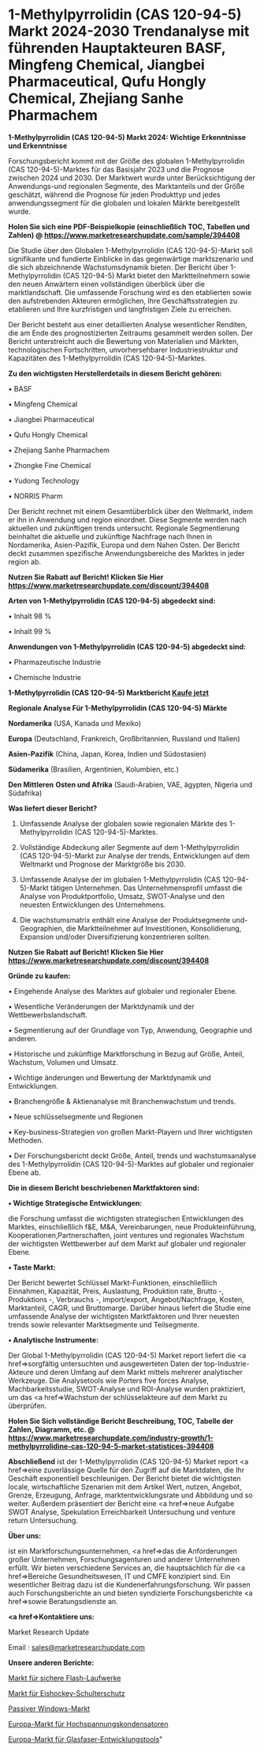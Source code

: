 # 1-Methylpyrrolidin (CAS 120-94-5) Markt 2024-2030 Trendanalyse mit führenden Hauptakteuren BASF, Mingfeng Chemical, Jiangbei Pharmaceutical, Qufu Hongly Chemical, Zhejiang Sanhe Pharmachem

<strong>1-Methylpyrrolidin (CAS 120-94-5) Markt 2024: Wichtige Erkenntnisse und Erkenntnisse</strong>

Forschungsbericht kommt mit der Größe des globalen 1-Methylpyrrolidin (CAS 120-94-5)-Marktes für das Basisjahr 2023 und die Prognose zwischen 2024 und 2030. Der Marktwert wurde unter Berücksichtigung der Anwendungs-und regionalen Segmente, des Marktanteils und der Größe geschätzt, während die Prognose für jeden Produkttyp und jedes anwendungssegment für die globalen und lokalen Märkte bereitgestellt wurde.

<strong>Holen Sie sich eine PDF-Beispielkopie (einschließlich TOC, Tabellen und Zahlen) @
</strong><strong><a href=https://www.marketresearchupdate.com/sample/394408><strong>https://www.marketresearchupdate.com/sample/394408</u></font></a></strong></strong>

Die Studie über den Globalen 1-Methylpyrrolidin (CAS 120-94-5)-Markt soll signifikante und fundierte Einblicke in das gegenwärtige marktszenario und die sich abzeichnende Wachstumsdynamik bieten. Der Bericht über 1-Methylpyrrolidin (CAS 120-94-5) Markt bietet den Marktteilnehmern sowie den neuen Anwärtern einen vollständigen überblick über die marktlandschaft. Die umfassende Forschung wird es den etablierten sowie den aufstrebenden Akteuren ermöglichen, Ihre Geschäftsstrategien zu etablieren und Ihre kurzfristigen und langfristigen Ziele zu erreichen.

Der Bericht besteht aus einer detaillierten Analyse wesentlicher Renditen, die am Ende des prognostizierten Zeitraums gesammelt werden sollen. Der Bericht unterstreicht auch die Bewertung von Materialien und Märkten, technologischen Fortschritten, unvorhersehbarer Industriestruktur und Kapazitäten des 1-Methylpyrrolidin (CAS 120-94-5)-Marktes.

<strong>Zu den wichtigsten Herstellerdetails in diesem Bericht gehören:</strong>

• BASF

• Mingfeng Chemical

• Jiangbei Pharmaceutical

• Qufu Hongly Chemical

• Zhejiang Sanhe Pharmachem

• Zhongke Fine Chemical

• Yudong Technology

• NORRIS Pharm

Der Bericht rechnet mit einem Gesamtüberblick über den Weltmarkt, indem er ihn in Anwendung und region einordnet. Diese Segmente werden nach aktuellen und zukünftigen trends untersucht. Regionale Segmentierung beinhaltet die aktuelle und zukünftige Nachfrage nach Ihnen in Nordamerika, Asien-Pazifik, Europa und dem Nahen Osten. Der Bericht deckt zusammen spezifische Anwendungsbereiche des Marktes in jeder region ab.

<strong>Nutzen Sie Rabatt auf Bericht! Klicken Sie Hier
</strong><strong><a href=https://www.marketresearchupdate.com/discount/394408>https://www.marketresearchupdate.com/discount/394408</b></u></font></strong></a>

<strong>Arten von 1-Methylpyrrolidin (CAS 120-94-5) abgedeckt sind:</strong>

• Inhalt 98 %

• Inhalt 99 %

<strong>Anwendungen von 1-Methylpyrrolidin (CAS 120-94-5) abgedeckt sind:</strong>

• Pharmazeutische Industrie

• Chemische Industrie

<strong>1-Methylpyrrolidin (CAS 120-94-5) Marktbericht <a href=https://www.marketresearchupdate.com/buynow/394408>Kaufe jetzt</a></strong>

<strong>Regionale Analyse Für 1-Methylpyrrolidin (CAS 120-94-5) Märkte</strong>

<strong>Nordamerika</strong> (USA, Kanada und Mexiko)

<strong>Europa</strong> (Deutschland, Frankreich, Großbritannien, Russland und Italien)

<strong>Asien-Pazifik</strong> (China, Japan, Korea, Indien und Südostasien)

<strong>Südamerika</strong> (Brasilien, Argentinien, Kolumbien, etc.)

<strong>Den Mittleren</strong> <strong>Osten und Afrika</strong> (Saudi-Arabien, VAE, ägypten, Nigeria und Südafrika)

<strong>Was liefert dieser Bericht?</strong>

1. Umfassende Analyse der globalen sowie regionalen Märkte des 1-Methylpyrrolidin (CAS 120-94-5)-Marktes.

2. Vollständige Abdeckung aller Segmente auf dem 1-Methylpyrrolidin (CAS 120-94-5)-Markt zur Analyse der trends, Entwicklungen auf dem Weltmarkt und Prognose der Marktgröße bis 2030.

3. Umfassende Analyse der im globalen 1-Methylpyrrolidin (CAS 120-94-5)-Markt tätigen Unternehmen. Das Unternehmensprofil umfasst die Analyse von Produktportfolio, Umsatz, SWOT-Analyse und den neuesten Entwicklungen des Unternehmens.

4. Die wachstumsmatrix enthält eine Analyse der Produktsegmente und-Geographien, die Marktteilnehmer auf Investitionen, Konsolidierung, Expansion und/oder Diversifizierung konzentrieren sollten.

<strong>Nutzen Sie Rabatt auf Bericht! Klicken Sie Hier
</strong><strong><a href=https://www.marketresearchupdate.com/discount/394408>https://www.marketresearchupdate.com/discount/394408</b></u></font></strong></a>

<strong>Gründe zu kaufen:</strong>

• Eingehende Analyse des Marktes auf globaler und regionaler Ebene.

• Wesentliche Veränderungen der Marktdynamik und der Wettbewerbslandschaft.

• Segmentierung auf der Grundlage von Typ, Anwendung, Geographie und anderen.

• Historische und zukünftige Marktforschung in Bezug auf Größe, Anteil, Wachstum, Volumen und Umsatz.

• Wichtige änderungen und Bewertung der Marktdynamik und Entwicklungen.

• Branchengröße &amp; Aktienanalyse mit Branchenwachstum und trends.

• Neue schlüsselsegmente und Regionen

• Key-business-Strategien von großen Markt-Playern und Ihrer wichtigsten Methoden.

• Der Forschungsbericht deckt Größe, Anteil, trends und wachstumsanalyse des 1-Methylpyrrolidin (CAS 120-94-5)-Marktes auf globaler und regionaler Ebene ab.

<strong>Die in diesem Bericht beschriebenen Marktfaktoren sind:</strong>

<strong>• Wichtige Strategische Entwicklungen:</strong>

die Forschung umfasst die wichtigsten strategischen Entwicklungen des Marktes, einschließlich f&amp;E, M&amp;A, Vereinbarungen, neue Produkteinführung, Kooperationen,Partnerschaften, joint ventures und regionales Wachstum der wichtigsten Wettbewerber auf dem Markt auf globaler und regionaler Ebene.

<strong>• Taste Markt:</strong>

Der Bericht bewertet Schlüssel Markt-Funktionen, einschließlich Einnahmen, Kapazität, Preis, Auslastung, Produktion rate, Brutto -, Produktions -, Verbrauchs -, import/export, Angebot/Nachfrage, Kosten, Marktanteil, CAGR, und Bruttomarge. Darüber hinaus liefert die Studie eine umfassende Analyse der wichtigsten Marktfaktoren und Ihrer neuesten trends sowie relevanter Marktsegmente und Teilsegmente.

<strong>• Analytische Instrumente:</strong>

Der Global 1-Methylpyrrolidin (CAS 120-94-5) Market report liefert die <a href=>sorgf</a>ältig untersuchten und ausgewerteten Daten der top-Industrie-Akteure und deren Umfang auf dem Markt mittels mehrerer analytischer Werkzeuge. Die Analysetools wie Porters five forces Analyse, Machbarkeitsstudie, SWOT-Analyse und ROI-Analyse wurden praktiziert, um das <a href=>Wachstum</a> der schlüsselakteure auf dem Markt zu überprüfen.

<strong>Holen Sie Sich vollständige Bericht Beschreibung, TOC, Tabelle der Zahlen, Diagramm, etc. @ </strong><strong><a href=https://www.marketresearchupdate.com/industry-growth/1-methylpyrrolidine-cas-120-94-5-market-statistices-394408>https://www.marketresearchupdate.com/industry-growth/1-methylpyrrolidine-cas-120-94-5-market-statistices-394408</a></font></strong>

<strong>Abschließend</strong> ist der 1-Methylpyrrolidin (CAS 120-94-5) Market report <a href=>eine</a> zuverlässige Quelle für den Zugriff auf die Marktdaten, die Ihr Geschäft exponentiell beschleunigen. Der Bericht bietet die wichtigsten locale, wirtschaftliche Szenarien mit dem Artikel Wert, nutzen, Angebot, Grenze, Erzeugung, Anfrage, marktentwicklungsrate und Abbildung und so weiter. Außerdem präsentiert der Bericht eine <a href=>neue</a> Aufgabe SWOT Analyse, Spekulation Erreichbarkeit Untersuchung und venture return Untersuchung.

<strong>Über uns:</strong>

 ist ein Marktforschungsunternehmen, <a href=>das</a> die Anforderungen großer Unternehmen, Forschungsagenturen und anderer Unternehmen erfüllt. Wir bieten verschiedene Services an, die hauptsächlich für die <a href=>Bereiche</a> Gesundheitswesen, IT und CMFE konzipiert sind. Ein wesentlicher Beitrag dazu ist die Kundenerfahrungsforschung. Wir passen auch Forschungsberichte an und bieten syndizierte Forschungsberichte <a href=>sowie</a> Beratungsdienste an.

<strong><a href=>Kontaktiere uns:</a></strong>

Market Research Update

Email : sales@marketresearchupdate.com

<strong>Unsere anderen Berichte:</strong>

<a href=https://www.linkedin.com/pulse/secure-flash-drive-market-size-region-outlook-statistic>Markt für sichere Flash-Laufwerke</a>

<a href=https://www.linkedin.com/pulse/ice-hockey-shoulder-protector-market>Markt für Eishockey-Schulterschutz</a>

<a href=https://www.linkedin.com/pulse/passive-windows-market-analysis-segment-region>Passiver Windows-Markt</a>

<a href=https://www.linkedin.com/pulse/europe-high-voltage-capacitor-market-2023-top>Europa-Markt für Hochspannungskondensatoren</a>

<a href=https://www.linkedin.com/pulse/europe-fiber-optic-development-tools-market-1f>Europa-Markt für Glasfaser-Entwicklungstools</a>"
